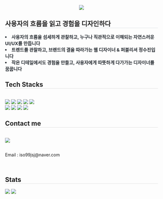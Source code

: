 <div align= "center">
    <img src="https://capsule-render.vercel.app/api?type=waving&color=gradient&height=240&text=Delicate%20Designer%20Sujin&animation=twinkling&fontColor=ffffff&fontSize=60" />
    </div>
    <div style="text-align: left;"> 
    <h2 style="border-bottom: 1px solid #d8dee4; color: #222222;"> 사용자의 흐름을 읽고 경험을 디자인하다  </h2>  
    <div style="font-weight: 700; font-size: 15px; text-align: left; color: #282d33;"> 
        <li> 사용자의 흐름을 섬세하게 관찰하고, 누구나 직관적으로 이해되는 자연스러운 UI/UX를 만듭니다 </li>
        <li> 트렌드를 관찰하고, 브랜드의 결을 따라가는 웹 디자이너 & 퍼블리셔 정수진입니다 </li>
        <li> 작은 디테일에서도 경험을 만들고, 사용자에게 따뜻하게 다가가는 디자이너를 꿈꿉니다 </li>
    </div> 
    </div>
    <div style="text-align: left;">
    <h2 style="border-bottom: 1px solid #dddddd; color: #222222;"> Tech Stacks </h2> <br> 
    <div style="margin: ; text-align: left;" "text-align: left;"> <img src="https://img.shields.io/badge/Figma-F24E1E?style=flat&logo=Figma&logoColor=white">
          <img src="https://img.shields.io/badge/HTML5-E34F26?style=flat&logo=HTML5&logoColor=white">
          <img src="https://img.shields.io/badge/CSS3-1572B6?style=flat&logo=CSS3&logoColor=white">
          <img src="https://img.shields.io/badge/Javascript-F7DF1E?style=flat&logo=Javascript&logoColor=white">
          <img src="https://img.shields.io/badge/React-61DAFB?style=flat&logo=React&logoColor=white">
          <br/><img src="https://img.shields.io/badge/Sass-CC6699?style=flat&logo=Sass&logoColor=white">
          <img src="https://img.shields.io/badge/Slack-4A154B?style=flat&logo=Slack&logoColor=white">
          <img src="https://img.shields.io/badge/Github-181717?style=flat&logo=Github&logoColor=white">
          <img src="https://img.shields.io/badge/Git-F05032?style=flat&logo=Git&logoColor=white">
          </div>
    </div>
    <div style="text-align: left;">
    <h2 style="border-bottom: 1px solid #dddddd; color: #222222;"> Contact me </h2> <br> 
    <div style="text-align: left;"> <a href=https://www.instagram.com/studio.surok?igsh=aTI1cW56N3ZyNG0=> <img src="https://img.shields.io/badge/Instagram-E4405F?style=flat&logo=Instagram&logoColor=white&link=https://www.instagram.com/studio.surok?igsh=aTI1cW56N3ZyNG0="> </a>
          </div>  <br> 
    <div style="text-align: left;"> <p>Email : iso99jsj@naver.com</p>
          </div>  <br> 
    <div style="text-align: left;">  </div> 
    </div>
    <div style="text-align: left;"> 
    <h2 style="border-bottom: 1px solid #dddddd; color: #22222;"> Stats </h2> <div style="text-align: left;"> <img src="https://github-readme-stats.vercel.app/api?username=ssu09090&bg_color=180,00000000,&title_color=000000&text_color=000000"
         /> <img src="https://github-readme-stats.vercel.app/api/top-langs/?username=ssu09090&layout=compact&bg_color=180,00000000,&title_color=000000&text_color=000000"
           /> </div> 
    </div>
    
